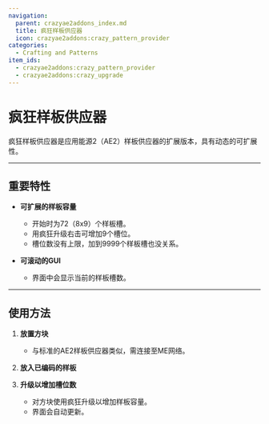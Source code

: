 ```yaml
---
navigation:
  parent: crazyae2addons_index.md
  title: 疯狂样板供应器
  icon: crazyae2addons:crazy_pattern_provider
categories:
  - Crafting and Patterns
item_ids:
  - crazyae2addons:crazy_pattern_provider
  - crazyae2addons:crazy_upgrade
---
```


# 疯狂样板供应器

<BlockImage id="crazyae2addons:crazy_pattern_provider" scale="4"></BlockImage>

疯狂样板供应器是应用能源2（AE2）样板供应器的扩展版本，具有动态的可扩展性。

---

## 重要特性

- **可扩展的样板容量**
  - 开始时为72（8x9）个样板槽。
  - 用疯狂升级右击可增加9个槽位。
  - 槽位数没有上限，加到9999个样板槽也没关系。

- **可滚动的GUI**
    - 界面中会显示当前的样板槽数。
---

## 使用方法

1. **放置方块**
   - 与标准的AE2样板供应器类似，需连接至ME网络。

2. **放入已编码的样板**

3. **升级以增加槽位数**
   - 对方块使用疯狂升级以增加样板容量。
   - 界面会自动更新。
